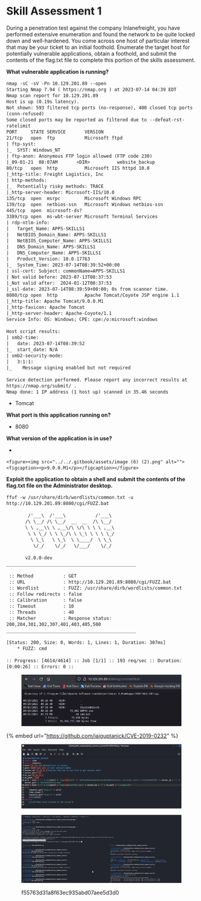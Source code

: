 # Skill Assessment 1

During a penetration test against the company Inlanefreight, you have performed extensive enumeration and found the network to be quite locked down and well-hardened. You come across one host of particular interest that may be your ticket to an initial foothold. Enumerate the target host for potentially vulnerable applications, obtain a foothold, and submit the contents of the flag.txt file to complete this portion of the skills assessment.

**What vulnerable application is running?**

```
nmap -sC -sV -Pn 10.129.201.89 --open 
Starting Nmap 7.94 ( https://nmap.org ) at 2023-07-14 04:39 EDT
Nmap scan report for 10.129.201.89
Host is up (0.19s latency).
Not shown: 593 filtered tcp ports (no-response), 400 closed tcp ports (conn-refused)
Some closed ports may be reported as filtered due to --defeat-rst-ratelimit
PORT     STATE SERVICE       VERSION
21/tcp   open  ftp           Microsoft ftpd
| ftp-syst: 
|_  SYST: Windows_NT
| ftp-anon: Anonymous FTP login allowed (FTP code 230)
|_09-01-21  08:07AM       <DIR>          website_backup
80/tcp   open  http          Microsoft IIS httpd 10.0
|_http-title: Freight Logistics, Inc
| http-methods: 
|_  Potentially risky methods: TRACE
|_http-server-header: Microsoft-IIS/10.0
135/tcp  open  msrpc         Microsoft Windows RPC
139/tcp  open  netbios-ssn   Microsoft Windows netbios-ssn
445/tcp  open  microsoft-ds?
3389/tcp open  ms-wbt-server Microsoft Terminal Services
| rdp-ntlm-info: 
|   Target_Name: APPS-SKILLS1
|   NetBIOS_Domain_Name: APPS-SKILLS1
|   NetBIOS_Computer_Name: APPS-SKILLS1
|   DNS_Domain_Name: APPS-SKILLS1
|   DNS_Computer_Name: APPS-SKILLS1
|   Product_Version: 10.0.17763
|_  System_Time: 2023-07-14T08:39:52+00:00
| ssl-cert: Subject: commonName=APPS-SKILLS1
| Not valid before: 2023-07-13T08:37:53
|_Not valid after:  2024-01-12T08:37:53
|_ssl-date: 2023-07-14T08:39:59+00:00; 0s from scanner time.
8080/tcp open  http          Apache Tomcat/Coyote JSP engine 1.1
|_http-title: Apache Tomcat/9.0.0.M1
|_http-favicon: Apache Tomcat
|_http-server-header: Apache-Coyote/1.1
Service Info: OS: Windows; CPE: cpe:/o:microsoft:windows

Host script results:
| smb2-time: 
|   date: 2023-07-14T08:39:52
|_  start_date: N/A
| smb2-security-mode: 
|   3:1:1: 
|_    Message signing enabled but not required

Service detection performed. Please report any incorrect results at https://nmap.org/submit/ .
Nmap done: 1 IP address (1 host up) scanned in 35.46 seconds
```

* Tomcat

**What port is this application running on?**

* 8080

**What version of the application is in use?**

*

    <figure><img src="../../.gitbook/assets/image (6) (2).png" alt=""><figcaption><p>9.0.0.M1</p></figcaption></figure>

**Exploit the application to obtain a shell and submit the contents of the flag.txt file on the Administrator desktop.**

```
ffuf -w /usr/share/dirb/wordlists/common.txt -u http://10.129.201.89:8080/cgi/FUZZ.bat

        /'___\  /'___\           /'___\       
       /\ \__/ /\ \__/  __  __  /\ \__/       
       \ \ ,__\\ \ ,__\/\ \/\ \ \ \ ,__\      
        \ \ \_/ \ \ \_/\ \ \_\ \ \ \ \_/      
         \ \_\   \ \_\  \ \____/  \ \_\       
          \/_/    \/_/   \/___/    \/_/       

       v2.0.0-dev
________________________________________________

 :: Method           : GET
 :: URL              : http://10.129.201.89:8080/cgi/FUZZ.bat
 :: Wordlist         : FUZZ: /usr/share/dirb/wordlists/common.txt
 :: Follow redirects : false
 :: Calibration      : false
 :: Timeout          : 10
 :: Threads          : 40
 :: Matcher          : Response status: 200,204,301,302,307,401,403,405,500
________________________________________________

[Status: 200, Size: 0, Words: 1, Lines: 1, Duration: 307ms]
    * FUZZ: cmd

:: Progress: [4614/4614] :: Job [1/1] :: 193 req/sec :: Duration: [0:00:26] :: Errors: 0 ::
```

<figure><img src="../../.gitbook/assets/image (16) (1).png" alt=""><figcaption></figcaption></figure>

{% embed url="https://github.com/jaiguptanick/CVE-2019-0232" %}

<figure><img src="../../.gitbook/assets/image (3) (2).png" alt=""><figcaption></figcaption></figure>

<figure><img src="../../.gitbook/assets/image (9) (3).png" alt=""><figcaption><p>f55763d31a8f63ec935abd07aee5d3d0</p></figcaption></figure>
